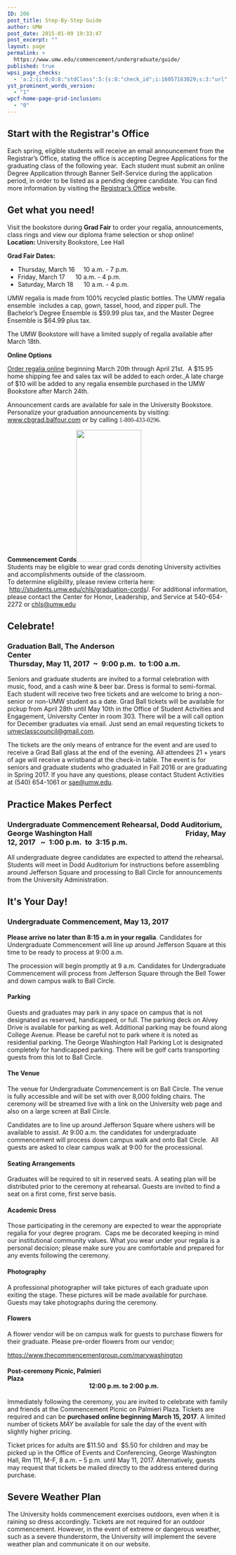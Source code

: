 ```yaml
---
ID: 206
post_title: Step-By-Step Guide
author: UMW
post_date: 2015-01-09 19:33:47
post_excerpt: ""
layout: page
permalink: >
  https://www.umw.edu/commencement/undergraduate/guide/
published: true
wpsi_page_checks:
  - 'a:2:{i:0;O:8:"stdClass":5:{s:8:"check_id";i:16057163029;s:3:"url";s:52:"http://www.umw.edu/commencement/undergraduate/guide/";s:6:"status";s:8:"checking";s:6:"_links";O:8:"stdClass":1:{s:9:"pagecheck";s:65:"https://api.siteimprove.com/v1/sites/448702/pagecheck/16057163029";}s:4:"time";i:1458152878;}i:1;O:8:"stdClass":5:{s:8:"check_id";i:16057163029;s:3:"url";s:52:"http://www.umw.edu/commencement/undergraduate/guide/";s:6:"status";s:8:"checking";s:6:"_links";O:8:"stdClass":1:{s:9:"pagecheck";s:65:"https://api.siteimprove.com/v1/sites/448702/pagecheck/16057163029";}s:4:"time";i:1458152844;}}'
yst_prominent_words_version:
  - "1"
wpcf-home-page-grid-inclusion:
  - "0"
---
```

<h2>Start with the Registrar's Office</h2>
Each spring, eligible students will receive an email announcement from the Registrar’s Office, stating the office is accepting Degree Applications for the graduating class of the following year.  Each student must submit an online Degree Application through Banner Self-Service during the application period, in order to be listed as a pending degree candidate. You can find more information by visiting the <a href="http://academics.umw.edu/registrar/graduation-information/">Registrar’s Office</a> website.
<h2>Get what you need!</h2>
<div>Visit the bookstore during <strong>Grad Fair</strong> to order your regalia, announcements, class rings and view our diploma frame selection or shop online!</div>
<div></div>
<div><strong>Location: </strong>University Bookstore, Lee Hall</div>
<div>

<strong>Grad Fair Dates:  </strong>
<ul>
 	<li>Thursday, March 16     10 a.m. - 7 p.m.</li>
 	<li>Friday, March 17      10 a.m. - 4 p.m.<strong>
</strong></li>
 	<li>Saturday, March 18      10 a.m. - 4 p.m.</li>
</ul>
UMW regalia is made from 100% recycled plastic bottles. The UMW regalia ensemble  includes a cap, gown, tassel, hood, and zipper pull. The Bachelor’s Degree Ensemble is $59.99 plus tax, and the Master Degree Ensemble is $64.99 plus tax.

The UMW Bookstore will have a limited supply of regalia available after March 18th<span style="color: #333333;font-family: 'Helvetica',sans-serif">.</span>

<strong>Online Options</strong>

</div>
<div>

<a href="http://www.oakhalli.com/UMW">Order regalia online</a> beginning March 20th through April 21st.  A $15.95 home shipping fee and sales tax will be added to each order.<u> </u>A late charge of $10 will be added to any regalia ensemble purchased in the UMW Bookstore after March 24th.

Announcement cards are available for sale in the University Bookstore. Personalize your graduation announcements by visiting: <a href="http://www.cbgrad.balfour.com">www.cbgrad.balfour.com</a> or by calling<span style="color: #212121;font-family: 'Times New Roman',serif"> 1-800-433-0296.</span>
<div><strong>Commencement Cords</strong><a href="http://www.umw.edu/commencement/wp-content/uploads/sites/13/2015/01/cordscrop.png"><img class="size-medium wp-image-467 alignright" src="http://www.umw.edu/commencement/wp-content/uploads/sites/13/2015/01/cordscrop-148x300.png" alt="" width="148" height="300" /></a></div>
<div>Students may be eligible to wear grad cords denoting University activities and accomplishments outside of the classroom.</div>
<div>To determine eligibility, please review criteria here:  <a href="http://students.umw.edu/chls/graduation-cords">http://students.umw.edu/chls/graduation-cords</a>/. For additional information, please contact the Center for Honor, Leadership, and Service at 540-654-2272 or <a href="mailto:chls@umw.edu">chls@umw.edu</a></div>
<h2>Celebrate!</h2>
</div>
<h3>Graduation Ball, The Anderson Center                                                                                                                     Thursday, May 11, 2017  ~  9:00 p.m.  to 1:00 a.m.</h3>
Seniors and graduate students are invited to a formal celebration with music, food, and a cash wine &amp; beer bar. Dress is formal to semi-formal. Each student will receive two free tickets and are welcome to bring a non-senior or non-UMW student as a date. Grad Ball tickets will be available for pickup from April 28th until May 10th in the Office of Student Activities and Engagement, University Center in room 303. There will be a will call option for December graduates via email. Just send an email requesting tickets to <a href="mailto:umwclasscouncil@gmail.com">umwclasscouncil@gmail.com</a>.

The tickets are the only means of entrance for the event and are used to receive a Grad Ball glass at the end of the evening. All attendees 21 + years of age will receive a wristband at the check-in table. The event is for seniors and graduate students who graduated in Fall 2016 or are graduating in Spring 2017. If you have any questions, please contact Student Activities at (540) 654-1061 or sae@umw.edu.
<h2>Practice Makes Perfect</h2>
<h3>Undergraduate Commencement Rehearsal, Dodd Auditorium, George Washington Hall                                                       Friday, May 12, 2017   ~  1:00 p.m.  to  3:15 p.m.</h3>
All undergraduate degree candidates are expected to attend the rehearsal<em><strong>. </strong></em> Students will meet in Dodd Auditorium for instructions before assembling around Jefferson Square and processing to Ball Circle for announcements from the University Administration.
<h2>It's Your Day!</h2>
<h3>Undergraduate Commencement, May 13, 2017</h3>
<strong>Please arrive no later than 8:15 a.m in your regalia</strong>. Candidates for Undergraduate Commencement will line up around Jefferson Square at this time to be ready to process at 9:00 a.m.

The procession will begin promptly at 9 a.m. Candidates for Undergraduate Commencement will process from Jefferson Square through the Bell Tower and down campus walk to Ball Circle.
<h4>Parking</h4>
Guests and graduates may park in any space on campus that is not designated as reserved, handicapped, or full. The parking deck on Alvey Drive is available for parking as well. Additional parking may be found along College Avenue. Please be careful not to park where it is noted as residential parking. The George Washington Hall Parking Lot is designated completely for handicapped parking. There will be golf carts transporting guests from this lot to Ball Circle.
<h4>The Venue</h4>
The venue for Undergraduate Commencement is on Ball Circle. The venue is fully accessible and will be set with over 8,000 folding chairs. The ceremony will be streamed live with a link on the University web page and also on a large screen at Ball Circle.

Candidates are to line up around Jefferson Square where ushers will be available to assist. At 9:00 a.m. the candidates for undergraduate commencement will process down campus walk and onto Ball Circle.  All guests are asked to clear campus walk at 9:00 for the processional.
<h4>Seating Arrangements</h4>
Graduates will be required to sit in reserved seats. A seating plan will be distributed prior to the ceremony at rehearsal. Guests are invited to find a seat on a first come, first serve basis.
<h4>Academic Dress</h4>
Those participating in the ceremony are expected to wear the appropriate regalia for your degree program.  Caps me be decorated keeping in mind our institutional community values. What you wear under your regalia is a personal decision; please make sure you are comfortable and prepared for any events following the ceremony.
<h4>Photography</h4>
A professional photographer will take pictures of each graduate upon exiting the stage. These pictures will be made available for purchase. Guests may take photographs during the ceremony.
<h4>Flowers</h4>
A flower vendor will be on campus walk for guests to purchase flowers for their graduate. Please pre-order flowers from our vendor;

<a href="https://www.thecommencementgroup.com/marywashington">https://www.thecommencementgroup.com/marywashington</a>
<h4>Post-ceremony Picnic, Palmieri Plaza                                                                                                                                                                                                    12:00 p.m. to 2:00 p.m.</h4>
Immediately following the ceremony, you are invited to celebrate with family and friends at the Commencement Picnic on Palmieri Plaza. Tickets are required and can be <strong>purchased online beginning March 15, 2017</strong>. A limited number of tickets <em>MAY </em>be available for sale the day of the event with slightly higher pricing.

Ticket prices for adults are $11.50 and  $5.50 for children and may be picked up in the Office of Events and Conferencing, George Washington Hall, Rm 111, M-F, 8 a.m. – 5 p.m. until May 11, 2017. Alternatively, guests may request that tickets be mailed directly to the address entered during purchase.
<h2>Severe Weather Plan</h2>
The University holds commencement exercises outdoors, even when it is raining so dress accordingly. Tickets are not required for an outdoor commencement. However, in the event of extreme or dangerous weather, such as a severe thunderstorm, the University will implement the severe weather plan and communicate it on our website.